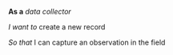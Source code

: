 **As a** _data collector_

*I want to* create a new record

*So that* I can capture an observation in the field

